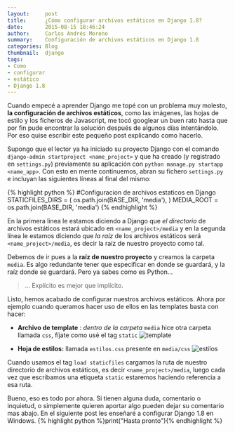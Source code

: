 ```yaml
---
layout:     post
title:      ¿Cómo configurar archivos estáticos en Django 1.8?
date:       2015-08-15 18:46:24
author:     Carlos Andrés Moreno
summary:    Configuración de archivos estáticos en Django 1.8
categories: Blog
thumbnail:  django
tags:
- Como
- configurar
- estático
- Django 1.8
---
```

Cuando empecé a aprender Django me topé con un problema muy molesto, **la configuración de archivos estáticos**, como las imágenes, las hojas de estilo y los ficheros de Javascript, me tocó googlear un buen rato hasta que por fin pude encontrar la solución después de algunos días intentándolo. Por eso quise escribir este pequeño post explicando como hacerlo.

Supongo que el lector ya ha iniciado su proyecto Django con el comando `django-admin startproject <name_project>` y que ha creado (y registrado en `settings.py`) previamente su aplicación con `python manage.py startapp <name_app>`. Con esto en mente continuemos, abran su fichero `settings.py` e incluyan las siguientes líneas al final del mismo:

{% highlight python %}
   #Configuracion de archivos estaticos en Django
   STATICFILES_DIRS = (
       os.path.join(BASE_DIR, 'media'),
   )
   MEDIA_ROOT = os.path.join(BASE_DIR, 'media')
{% endhighlight %}

En la primera línea le estamos diciendo a Django que _el_ _directorio_ de archivos estáticos estará ubicado en `<name_project>/media` y en la segunda línea le estamos diciendo que _la_ _raíz_ de los archivos estáticos será `<name_project>/media`, es decir la raíz de nuestro proyecto como tal. 

Debemos de ir pues a la **raíz de nuestro proyecto** y creamos la carpeta `media`. Es algo redundante tener que especificar en donde se guardará, y la raíz donde se guardará. Pero ya sabes como es Python...

> ... Explícito es mejor que implícito.

Listo, hemos acabado de configurar nuestros archivos estáticos. Ahora por ejemplo cuando queramos hacer uso de ellos en las templates basta con hacer:

* **Archivo de template** : _dentro de la carpeta_ `media` hice otra carpeta llamada `css`, fíjate como usé el tag `static`
![template][1]

* **Hoja de estilos:** llamada `estilos.css` presente en `media/css`
![estilos][2]

Cuando usamos el tag `load staticfiles` cargamos la ruta de nuestro directorio de archivos estáticos, es decir `<name_project>/media`, luego cada vez que escribamos una etiqueta `static` estaremos haciendo referencia a esa ruta.

Bueno, eso es todo por ahora. Si tienen alguna duda, comentario o inquietud, o simplemente quieren aportar algo pueden dejar su comentario mas abajo. En el siguiente post les enseñaré a configurar Django 1.8 en Windows. {% highlight python %}print("Hasta pronto"){% endhighlight %}

[1]: ../../../../../../images/2015-08-15/template.png
[2]: ../../../../../../images/2015-08-15/estilo.png


